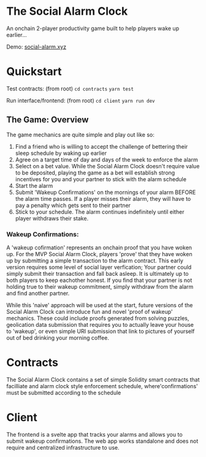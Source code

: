 # The Social Alarm Clock 
An onchain 2-player productivity game built to help players wake up earlier...

Demo: [social-alarm.xyz](https://social-alarm.xyz/)

# Quickstart
  Test contracts: (from root)
  `cd contracts`
  `yarn test`

  Run interface/frontend: (from root)
  `cd client`
  `yarn run dev`

## The Game: Overview
The game mechanics are quite simple and play out like so:

  1. Find a friend who is willing to accept the challenge of bettering their sleep schedule by waking up earlier
  2. Agree on a target time of day and days of the week to enforce the alarm
  3. Select on a bet value. While the Social Alarm Clock doesn't require value to be deposited, playing the game as a bet will establish strong incentives for you and your partner to stick with the alarm schedule
  4. Start the alarm
  5. Submit 'Wakeup Confirmations' on the mornings of your alarm BEFORE the alarm time passes. If a player misses their alarm, they will have to pay a penalty which gets sent to their partner
  6. Stick to your schedule. The alarm continues indefinitely until either player withdraws their stake.

### Wakeup Confirmations:
A 'wakeup cofirmation' represents an onchain proof that you have woken up. For the MVP Social Alarm Clock, players 'prove' that they have woken up by submitting a simple transaction to the alarm contract. This early version requires some level of social layer verfication; Your partner could simply submit their transaction and fall back asleep. It is ultimately up to both players to keep eachother honest. If you find that your partner is not holding true to their wakeup commitment, simply withdraw from the alarm and find another partner.

While this 'naive' approach will be used at the start, future versions of the Social Alarm Clock can introduce fun and novel 'proof of wakeup' mechanics. These could include proofs generated from solving puzzles, geolication data submission that requires you to actually leave your house to 'wakeup', or even simple URI submission that link to pictures of yourself out of bed drinking your morning coffee.


# Contracts
The Social Alarm Clock contains a set of simple Solidity smart contracts that facilliate and alarm clock style enforcement schedule, where'confirmations' must be submitted according to the schedule


# Client
The frontend is a svelte app that tracks your alarms and allows you to submit wakeup confirmations. The web app works standalone and does not require and centralized infrastructure to use. 
